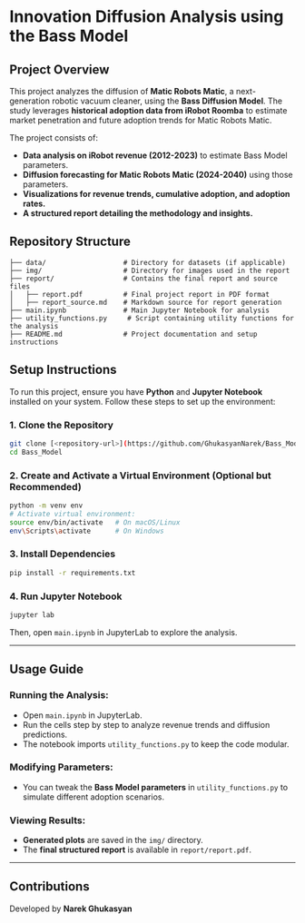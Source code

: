 # Innovation Diffusion Analysis using the Bass Model

## Project Overview
This project analyzes the diffusion of **Matic Robots Matic**, a next-generation robotic vacuum cleaner, using the **Bass Diffusion Model**. The study leverages **historical adoption data from iRobot Roomba** to estimate market penetration and future adoption trends for Matic Robots Matic.

The project consists of:
- **Data analysis on iRobot revenue (2012-2023)** to estimate Bass Model parameters.
- **Diffusion forecasting for Matic Robots Matic (2024-2040)** using those parameters.
- **Visualizations for revenue trends, cumulative adoption, and adoption rates.**
- **A structured report detailing the methodology and insights.**

## Repository Structure
```
├── data/                   # Directory for datasets (if applicable)
├── img/                    # Directory for images used in the report
├── report/                 # Contains the final report and source files
│   ├── report.pdf          # Final project report in PDF format
│   ├── report_source.md    # Markdown source for report generation
├── main.ipynb              # Main Jupyter Notebook for analysis
├── utility_functions.py     # Script containing utility functions for the analysis
├── README.md               # Project documentation and setup instructions
```
## Setup Instructions

To run this project, ensure you have **Python** and **Jupyter Notebook** installed on your system. Follow these steps to set up the environment:

### 1. Clone the Repository
```sh
git clone [<repository-url>](https://github.com/GhukasyanNarek/Bass_Model/new/master?filename=README.md)
cd Bass_Model
```

### 2. Create and Activate a Virtual Environment (Optional but Recommended)
```sh
python -m venv env
# Activate virtual environment:
source env/bin/activate   # On macOS/Linux
env\Scripts\activate      # On Windows
```

### 3. Install Dependencies
```sh
pip install -r requirements.txt
```

### 4. Run Jupyter Notebook
```sh
jupyter lab
```
Then, open `main.ipynb` in JupyterLab to explore the analysis.

---

## Usage Guide

### Running the Analysis:
- Open `main.ipynb` in JupyterLab.
- Run the cells step by step to analyze revenue trends and diffusion predictions.
- The notebook imports `utility_functions.py` to keep the code modular.

### Modifying Parameters:
- You can tweak the **Bass Model parameters** in `utility_functions.py` to simulate different adoption scenarios.

### Viewing Results:
- **Generated plots** are saved in the `img/` directory.
- The **final structured report** is available in `report/report.pdf`.

---

## Contributions

Developed by **Narek Ghukasyan**
